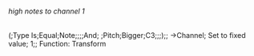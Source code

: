 ###### high notes to channel 1
(;Type Is;Equal;Note;;;;And;
 ;Pitch;Bigger;C3;;;);;
->Channel; Set to fixed value; 1;;
Function: Transform
